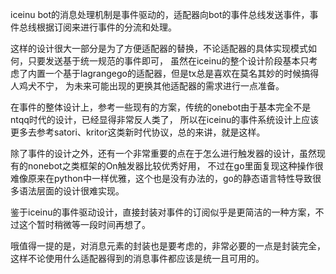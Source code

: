 iceinu bot的消息处理机制是事件驱动的，适配器向bot的事件总线发送事件，事件总线根据订阅来进行事件的分流和处理。

这样的设计很大一部分是为了方便适配器的替换，不论适配器的具体实现模式如何，只要发送基于统一规范的事件即可， 
虽然在iceinu的整个设计阶段基本只考虑了内置一个基于lagrangego的适配器，但是tx总是喜欢在莫名其妙的时候搞得人鸡犬不宁，
为未来可能出现的更换其他适配器的需求进行一点准备。

在事件的整体设计上，参考一些现有的方案，传统的onebot由于基本完全不是ntqq时代的设计，已经显得非常反人类了，
所以在iceinu的事件系统设计上应该更多去参考satori、kritor这类新时代协议，总的来讲，就是这样。

除了事件的设计之外，还有一个非常重要的点在于怎么进行触发器的设计，虽然现有的nonebot之类框架的On触发器比较优秀好用，
不过在go里面复现这种操作很难像原来在python中一样优雅，这个也是没有办法的，go的静态语言特性导致很多语法层面的设计很难实现。

鉴于iceinu的事件驱动设计，直接封装对事件的订阅似乎是更简洁的一种方案，不过这个暂时稍微等一段时间再想了。

哦值得一提的是，对消息元素的封装也是要考虑的，非常必要的一点是封装完全，这样不论使用什么适配器得到的消息事件都应该是统一且可用的。